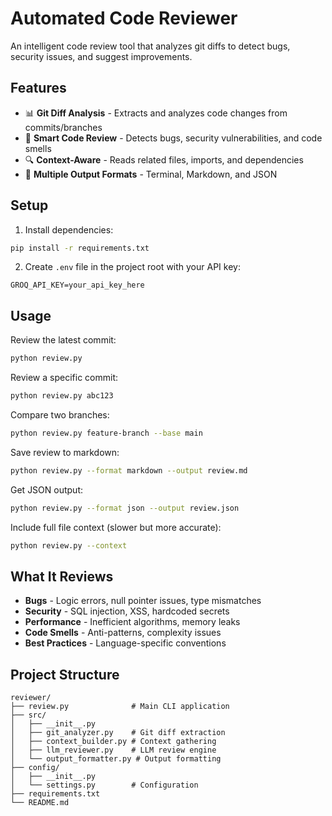# Automated Code Reviewer

An intelligent code review tool that analyzes git diffs to detect bugs, security issues, and suggest improvements.

## Features

- 📊 **Git Diff Analysis** - Extracts and analyzes code changes from commits/branches
- 🤖 **Smart Code Review** - Detects bugs, security vulnerabilities, and code smells
- 🔍 **Context-Aware** - Reads related files, imports, and dependencies
- 📝 **Multiple Output Formats** - Terminal, Markdown, and JSON

## Setup

1. Install dependencies:
```bash
pip install -r requirements.txt
```

2. Create `.env` file in the project root with your API key:
```
GROQ_API_KEY=your_api_key_here
```

## Usage

Review the latest commit:
```bash
python review.py
```

Review a specific commit:
```bash
python review.py abc123
```

Compare two branches:
```bash
python review.py feature-branch --base main
```

Save review to markdown:
```bash
python review.py --format markdown --output review.md
```

Get JSON output:
```bash
python review.py --format json --output review.json
```

Include full file context (slower but more accurate):
```bash
python review.py --context
```

## What It Reviews

- **Bugs** - Logic errors, null pointer issues, type mismatches
- **Security** - SQL injection, XSS, hardcoded secrets
- **Performance** - Inefficient algorithms, memory leaks
- **Code Smells** - Anti-patterns, complexity issues
- **Best Practices** - Language-specific conventions

## Project Structure

```
reviewer/
├── review.py              # Main CLI application
├── src/
│   ├── __init__.py
│   ├── git_analyzer.py    # Git diff extraction
│   ├── context_builder.py # Context gathering
│   ├── llm_reviewer.py    # LLM review engine
│   └── output_formatter.py # Output formatting
├── config/
│   ├── __init__.py
│   └── settings.py        # Configuration
├── requirements.txt
└── README.md
```
